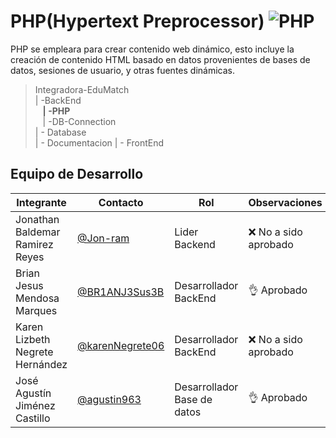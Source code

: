 # PHP(Hypertext Preprocessor) ![PHP](https://img.shields.io/badge/PHP-777BB4?style=for-the-badge&logo=php&logoColor=white)

PHP se empleara para crear contenido web dinámico, esto incluye la creación de contenido HTML basado en datos provenientes de bases de datos, sesiones de usuario, y otras fuentes dinámicas.

>Integradora-EduMatch<br>
>| -BackEnd<br>
>&nbsp;&nbsp; **| -PHP**<br>
>&nbsp;&nbsp; | -DB-Connection<br>
>| - Database<br>
>| - Documentacion
>| - FrontEnd

## Equipo de Desarrollo
|Integrante|Contacto|Rol|Observaciones|
|----------|-------|---|-------------|
| Jonathan Baldemar Ramirez Reyes|[@Jon-ram](https://github.com/Jon-ram)|Lider Backend|❌ No a sido aprobado
| Brian Jesus Mendosa Marques|[@BR1ANJ3Sus3B](https://github.com/BR1ANJ3Sus3B)|Desarrollador BackEnd|👌 Aprobado
| Karen Lizbeth Negrete Hernández|[@karenNegrete06](https://github.com/karenNegrete06)| Desarrollador BackEnd|❌ No a sido aprobado
| José Agustín Jiménez Castillo|[@agustin963](https://github.com/agustin963)|Desarrollador Base de datos |👌 Aprobado
